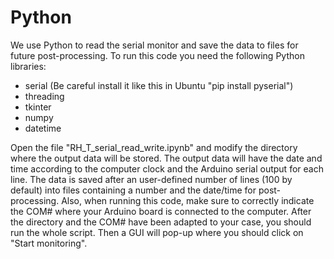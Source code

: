 # Python
We use Python to read the serial monitor and save the data to files for future post-processing. To run this code you need the following Python libraries:

* serial (Be careful install it like this in Ubuntu "pip install pyserial")
* threading
* tkinter
* numpy
* datetime

Open the file "RH_T_serial_read_write.ipynb" and modify the directory where the output data will be stored. The output data will have the date and time according to the computer clock and the Arduino serial output for each line. The data is saved after an user-defined number of lines (100 by default) into files containing a number and the date/time for post-processing. Also, when running this code, make sure to correctly indicate the COM# where your Arduino board is connected to the computer. After the directory and the COM# have been adapted to your case, you should run the whole script. Then a GUI will pop-up where you should click on "Start monitoring". 
